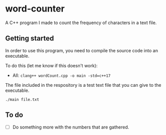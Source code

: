 # word-counter
A C++ program I made to count the frequency of characters in a text file.

## Getting started
In order to use this program, you need to compile the source code into
an executable.

To do this (let me know if this doesn't work):
- All: `clang++ wordCount.cpp -o main -std=c++17`

The file included in the respository is a test text file that you can give to
the executable.

`./main file.txt`

## To do
- [ ] Do something more with the numbers that are gathered.

